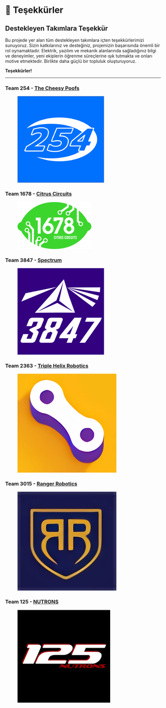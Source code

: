# 🤖 Teşekkürler

## **Destekleyen Takımlara Teşekkür**

Bu projede yer alan tüm destekleyen takımlara içten teşekkürlerimizi sunuyoruz. Sizin katkılarınız ve desteğiniz, projemizin başarısında önemli bir rol oynamaktadır. Elektrik, yazılım ve mekanik alanlarında sağladığınız bilgi ve deneyimler, yeni ekiplerin öğrenme süreçlerine ışık tutmakta ve onları motive etmektedir. Birlikte daha güçlü bir topluluk oluşturuyoruz.

**Teşekkürler!**

***

### Team 254 - [The Cheesy Poofs](https://www.team254.com/)

<div align="left">

<figure><img src="../.gitbook/assets/711156.png" alt=""><figcaption></figcaption></figure>

</div>

### Team 1678 - [Citrus Circuits](https://www.citruscircuits.org/)

<div align="left">

<figure><img src="../.gitbook/assets/cc-2017-logo.png" alt=""><figcaption></figcaption></figure>

</div>

### Team 3847 - [Spectrum](https://www.spectrum3847.org/)

<div align="left">

<figure><img src="../.gitbook/assets/1888475.png" alt=""><figcaption></figcaption></figure>

</div>

### Team 2363 - [Triple Helix Robotics](https://team2363.org/)

<div align="left">

<figure><img src="../.gitbook/assets/frc2363 (1) (1).png" alt="" width="320"><figcaption></figcaption></figure>

</div>

### Team 3015 - [Ranger Robotics](https://www.instagram.com/frc3015/)

<div align="left">

<figure><img src="../.gitbook/assets/frc3015.png" alt=""><figcaption></figcaption></figure>

</div>

### Team 125 - [NUTRONS](https://www.nutrons.com/)

<div align="left">

<figure><img src="../.gitbook/assets/image (27) (1).png" alt="" width="300"><figcaption></figcaption></figure>

</div>
